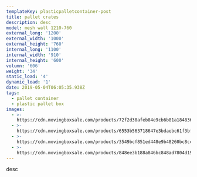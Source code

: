 ```yaml
---
templateKey: plasticpalletcontainer-post
title: pallet crates
description: desc
model: mesh wall 1210-760
external_long: '1200'
external_width: '1000'
external_height: '760'
internal_long: '1100'
internal_width: '910'
internal_height: '600'
volumn: '606'
weight: '34'
static_load: '4'
dynamic_load: '1'
date: 2019-05-04T06:05:35.938Z
tags:
  - pallet container
  - plastic pallet box
images:
  - >-
    https://cdn.movingboxsale.com/products/72f2d30afeb84e9cb6b81a184836795e.jpg
  - >-
    https://cdn.movingboxsale.com/products/6553b563718647e3bdaebc61f3bfb63b.jpg
  - >-
    https://cdn.movingboxsale.com/products/3549bcf851ed448e9b48260bc8cc7d5c.jpg
  - >-
    https://cdn.movingboxsale.com/products/848ee3b188a846bc848ad7804d196492.jpg
---
```

desc
